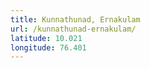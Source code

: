 ```yaml
---
title: Kunnathunad, Ernakulam
url: /kunnathunad-ernakulam/
latitude: 10.021
longitude: 76.401
---
```

